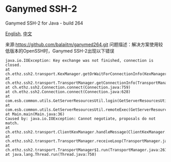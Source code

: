 # Ganymed SSH-2
Ganymed SSH-2 for Java - build 264

[English](README.md), [中文](README_zh.md)

来源:https://github.com/balaiitm/ganymed264.git
问题描述：解决方案使用较低版本的OpenSSH时，Ganymed SSH-2出现以下错误
```angular2html
java.io.IOException: Key exchange was not finished, connection is closed.
at ch.ethz.ssh2.transport.KexManager.getOrWaitForConnectionInfo(KexManager.java:75)
at ch.ethz.ssh2.transport.TransportManager.getConnectionInfo(TransportManager.java:169)
at ch.ethz.ssh2.Connection.connect(Connection.java:759)
at ch.ethz.ssh2.Connection.connect(Connection.java:628)
at com.esb.common.utils.GetServerResourcesUtil.login(GetServerResourcesUtil.java:16)
at com.esb.common.utils.GetServerResourcesUtil.remoteExec(GetServerResourcesUtil.java:23)
at Main.main(Main.java:36)
Caused by: java.io.IOException: Cannot negotiate, proposals do not match.
at ch.ethz.ssh2.transport.ClientKexManager.handleMessage(ClientKexManager.java:123)
at ch.ethz.ssh2.transport.TransportManager.receiveLoop(TransportManager.java:572)
at ch.ethz.ssh2.transport.TransportManager$1.run(TransportManager.java:261)
at java.lang.Thread.run(Thread.java:750)
```